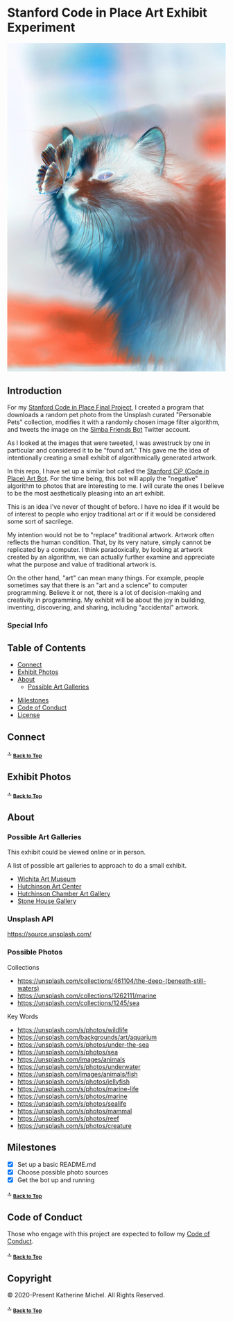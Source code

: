 # Stanford Code in Place Art Exhibit Experiment

![](demo-photos/favorite-negative.jpg)

## Introduction

For my [Stanford Code in Place Final Project](https://github.com/KatherineMichel/stanford-code-in-place-final-project), I created a program that downloads a random pet photo from the Unsplash curated "Personable Pets" collection, modifies it with a randomly chosen image filter algorithm, and tweets the image on the [Simba Friends Bot](https://twitter.com/SimbaFriendsBot) Twitter account.

As I looked at the images that were tweeted, I was awestruck by one in particular and considered it to be "found art." This gave me the idea of intentionally creating a small exhibit of algorithmically generated artwork. 

In this repo, I have set up a similar bot called the [Stanford CiP (Code in Place) Art Bot](https://twitter.com/StanfordCiPArt). For the time being, this bot will apply the "negative" algorithm to photos that are interesting to me. I will curate the ones I believe to be the most aesthetically pleasing into an art exhibit.

This is an idea I've never of thought of before. I have no idea if it would be of interest to people who enjoy traditional art or if it would be considered some sort of sacrilege. 

My intention would not be to "replace" traditional artwork. Artwork often reflects the human condition. That, by its very nature, simply cannot be replicated by a computer. I think paradoxically, by looking at artwork created by an algorithm, we can actually further examine and appreciate what the purpose and value of traditional artwork is. 

On the other hand, "art" can mean many things. For example, people sometimes say that there is an "art and a science" to computer programming. Believe it or not, there is a lot of decision-making and creativity in programming. My exhibit will be about the joy in building, inventing, discovering, and sharing, including "accidental" artwork. 

### Special Info

Table of Contents
-----------------

* [Connect](#connect)
* [Exhibit Photos](#exhibit-photos)
* [About](#about)
  * [Possible Art Galleries](#possible-art-galleries)
<!--
  * [Publicity](#publicity)
  * [Other Considerations](#other-considerations)
* [Additional Resources](#additional-resources)
* [Demo Videos](#demo-videos)
  * [Short Demo Agenda](#short-demo-agenda)
  * [Long Demo Agenda](#long-demo-agenda)
-->
* [Milestones](#milestones)
* [Code of Conduct](#code-of-conduct)
* [License](#license)

## Connect

:top: <sub>[**Back to Top**](#table-of-contents)</sub>

## Exhibit Photos

:top: <sub>[**Back to Top**](#table-of-contents)</sub>

## About
  
### Possible Art Galleries

This exhibit could be viewed online or in person.

A list of possible art galleries to approach to do a small exhibit. 

* [Wichita Art Museum](https://www.wichitaartmuseum.org/)
* [Hutchinson Art Center](https://www.hutchinsonartcenter.net/)
* [Hutchinson Chamber Art Gallery](https://www.hutchgov.com/1225/Chamber-Art-Gallery)
* [Stone House Gallery](https://www.fredoniakschamber.org/the-stone-house-gallery.html)

### Unsplash API

https://source.unsplash.com/

### Possible Photos

Collections
* https://unsplash.com/collections/461104/the-deep-(beneath-still-waters)
* https://unsplash.com/collections/1262111/marine
* https://unsplash.com/collections/1245/sea

Key Words
* https://unsplash.com/s/photos/wildlife
* https://unsplash.com/backgrounds/art/aquarium
* https://unsplash.com/s/photos/under-the-sea
* https://unsplash.com/s/photos/sea
* https://unsplash.com/images/animals
* https://unsplash.com/s/photos/underwater
* https://unsplash.com/images/animals/fish
* https://unsplash.com/s/photos/jellyfish
* https://unsplash.com/s/photos/marine-life
* https://unsplash.com/s/photos/marine
* https://unsplash.com/s/photos/sealife
* https://unsplash.com/s/photos/mammal
* https://unsplash.com/s/photos/reef
* https://unsplash.com/s/photos/creature

<!--
### Publicity

### Considerations

:top: <sub>[**Back to Top**](#table-of-contents)</sub>

## Additional Resources

:top: <sub>[**Back to Top**](#table-of-contents)</sub>

## Demo Videos

### Short Demo Agenda

### Long Demo Agenda

:top: <sub>[**Back to Top**](#table-of-contents)</sub>
-->

## Milestones

- [X] Set up a basic README.md
- [X] Choose possible photo sources
- [X] Get the bot up and running

:top: <sub>[**Back to Top**](#table-of-contents)</sub>

## Code of Conduct

Those who engage with this project are expected to follow my [Code of Conduct](https://github.com/KatherineMichel/.github/blob/master/CODE_OF_CONDUCT.md). 

:top: <sub>[**Back to Top**](#table-of-contents)</sub>

## Copyright

© 2020-Present Katherine Michel. All Rights Reserved.

:top: <sub>[**Back to Top**](#table-of-contents)</sub>
